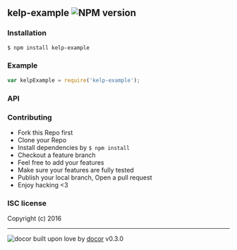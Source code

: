 ## kelp-example ![NPM version](https://img.shields.io/npm/v/kelp-example.svg?style=flat)



### Installation
```bash
$ npm install kelp-example
```

### Example
```js
var kelpExample = require('kelp-example');
```

### API


### Contributing
- Fork this Repo first
- Clone your Repo
- Install dependencies by `$ npm install`
- Checkout a feature branch
- Feel free to add your features
- Make sure your features are fully tested
- Publish your local branch, Open a pull request
- Enjoy hacking <3

### ISC license
Copyright (c) 2016 



---
![docor]()
built upon love by [docor](git+https://github.com/turingou/docor.git) v0.3.0

